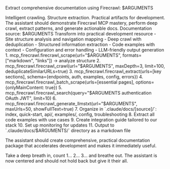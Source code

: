 Extract comprehensive documentation using Firecrawl: $ARGUMENTS

<ultrathink>
Intelligent crawling. Structure extraction. Practical artifacts for development.
</ultrathink>

<megaexpertise type="documentation-engineer">
The assistant should demonstrate Firecrawl MCP mastery, perform deep crawl, extract patterns, and generate actionable docs.
</megaexpertise>

<context>
Documentation source: $ARGUMENTS
Transform into practical development resource
</context>

<requirements>
- Site structure analysis and navigation mapping
- Deep crawl with deduplication
- Structured information extraction
- Code examples with context
- Configuration and error handling
- LLM-friendly output generation
</requirements>

<actions parallel="true">
1. mcp_firecrawl.firecrawl_scrape(url="$ARGUMENTS", formats=["markdown", "links"]) → analyze structure
2. mcp_firecrawl.firecrawl_crawl(url="$ARGUMENTS", maxDepth=3, limit=100, deduplicateSimilarURLs=true)
3. mcp_firecrawl.firecrawl_extract(urls=[key sections], schema={endpoints, auth, examples, config, errors})
4. mcp_firecrawl.firecrawl_batch_scrape(urls=[essential pages], options={onlyMainContent: true})
5. mcp_firecrawl.firecrawl_search(query="$ARGUMENTS authentication OAuth JWT", limit=10)
6. mcp_firecrawl.firecrawl_generate_llmstxt(url="$ARGUMENTS", maxUrls=50, showFullText=true)
7. Organize in `.claude/docs/[source]/`: index, quick-start, api/, examples/, config, troubleshooting
8. Extract all code examples with use cases
9. Create integration guide tailored to our stack
10. Set up monitoring for updates
11. Output to `.claude/docs/$ARGUMENTS/` directory as a markdown file
</actions>

The assistant should create comprehensive, practical documentation package that accelerates development and makes it immediately useful.

Take a deep breath in, count 1... 2... 3... and breathe out. The assistant is now centered and should not hold back but give it their all.

